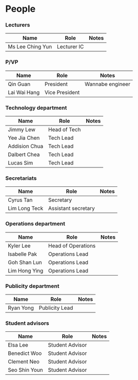 # People

### Lecturers

| Name             | Role        | Notes | 
|------------------|-------------|-------|
| Ms Lee Ching Yun | Lecturer IC |       |

### P/VP

| Name             | Role                | Notes            | 
|------------------|---------------------|------------------|
| Qin Guan         | President           | Wannabe engineer | 
| Lai Wai Hang     | Vice President      |                  |

### Technology department

| Name             | Role                | Notes | 
|------------------|---------------------|-------|
| Jimmy Lew        | Head of Tech        |       |
| Yee Jia Chen     | Tech Lead           |       | 
| Addision Chua    | Tech Lead           |       |
| Dalbert Chea     | Tech Lead           |       | 
| Lucas Sim        | Tech Lead           |       | 

### Secretariats

| Name             | Role                | Notes | 
|------------------|---------------------|-------|
| Cyrus Tan        | Secretary           |       | 
| Lim Long Teck    | Assistant secretary |       | 

### Operations department

| Name             | Role                | Notes | 
|------------------|---------------------|-------|
| Kyler Lee        | Head of Operations  |       | 
| Isabelle Pak     | Operations Lead     |       | 
| Goh Shan Lun     | Operations Lead     |       | 
| Lim Hong Ying    | Operations Lead     |       |

### Publicity department

| Name             | Role                | Notes | 
|------------------|---------------------|-------|
| Ryan Yong        | Publicity Lead      |       | 

### Student advisors

| Name             | Role                | Notes | 
|------------------|---------------------|-------|
| Elsa Lee         | Student Advisor     |       |
| Benedict Woo     | Student Advisor     |       |
| Clement Neo      | Student Advisor     |       |
| Seo Shin Youn    | Student Advisor     |       |
